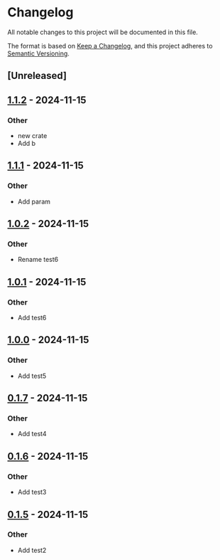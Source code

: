 # Changelog

All notable changes to this project will be documented in this file.

The format is based on [Keep a Changelog](https://keepachangelog.com/en/1.0.0/),
and this project adheres to [Semantic Versioning](https://semver.org/spec/v2.0.0.html).

## [Unreleased]

## [1.1.2](https://github.com/liuzsen/abcc/compare/tppp-v1.1.1...tppp-v1.1.2) - 2024-11-15

### Other

- new crate
- Add b

## [1.1.1](https://github.com/liuzsen/abcc/compare/v1.1.0...v1.1.1) - 2024-11-15

### Other

- Add param

## [1.0.2](https://github.com/liuzsen/abcc/compare/v1.0.1...v1.0.2) - 2024-11-15

### Other

- Rename test6

## [1.0.1](https://github.com/liuzsen/abcc/compare/v1.0.0...v1.0.1) - 2024-11-15

### Other

- Add test6

## [1.0.0](https://github.com/liuzsen/abcc/compare/v0.1.7...v1.0.0) - 2024-11-15

### Other

- Add test5

## [0.1.7](https://github.com/liuzsen/abcc/compare/v0.1.6...v0.1.7) - 2024-11-15

### Other

- Add test4

## [0.1.6](https://github.com/liuzsen/abcc/compare/v0.1.5...v0.1.6) - 2024-11-15

### Other

- Add test3

## [0.1.5](https://github.com/liuzsen/abcc/compare/v0.1.4...v0.1.5) - 2024-11-15

### Other

- Add test2
